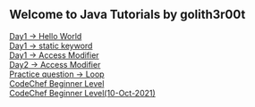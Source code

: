 ## Welcome to Java Tutorials by golith3r00t

<a href="day1">Day1 -> Hello World </a><br>
<a href="day1-static">Day1 -> static keyword </a><br>
<a href="day1-access-modifier">Day1 -> Access Modifier</a><br>
<a href="day2-access-modifier">Day2 -> Access Modifier</a><br>
<a href="prac-loop">Practice question -> Loop </a><br>
<a href="codechef-beg">CodeChef Beginner Level </a><br>
<a href="codechef10-beg">CodeChef Beginner Level(10-Oct-2021) </a><br>
